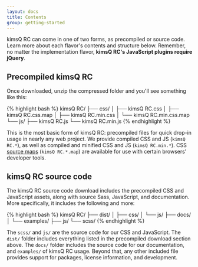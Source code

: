 ```yaml
---
layout: docs
title: Contents
group: getting-started
---
```


kimsQ RC can come in one of two forms, as precompiled or source code. Learn more about each flavor's contents and structure below. Remember, no matter the implementation flavor, **kimsQ RC's JavaScript plugins require jQuery**.

## Precompiled kimsQ RC

Once downloaded, unzip the compressed folder and you'll see something like this:

<!-- NOTE: This info is intentionally duplicated in the README. Copy any changes made here over to the README too. -->

{% highlight bash %}
kimsQ RC/
├── css/
│   ├── kimsQ RC.css
│   ├── kimsQ RC.css.map
│   ├── kimsQ RC.min.css
│   └── kimsQ RC.min.css.map
└── js/
    ├── kimsQ RC.js
    └── kimsQ RC.min.js
{% endhighlight %}

This is the most basic form of kimsQ RC: precompiled files for quick drop-in usage in nearly any web project. We provide compiled CSS and JS (`kimsQ RC.*`), as well as compiled and minified CSS and JS (`kimsQ RC.min.*`). CSS [source maps](https://developer.chrome.com/devtools/docs/css-preprocessors) (`kimsQ RC.*.map`) are available for use with certain browsers' developer tools.

## kimsQ RC source code

The kimsQ RC source code download includes the precompiled CSS and JavaScript assets, along with source Sass, JavaScript, and documentation. More specifically, it includes the following and more:

{% highlight bash %}
kimsQ RC/
├── dist/
│   ├── css/
│   └── js/
├── docs/
│   └── examples/
├── js/
└── scss/
{% endhighlight %}

The `scss/` and `js/` are the source code for our CSS and JavaScript. The `dist/` folder includes everything listed in the precompiled download section above. The `docs/` folder includes the source code for our documentation, and `examples/` of kimsQ RC usage. Beyond that, any other included file provides support for packages, license information, and development.

